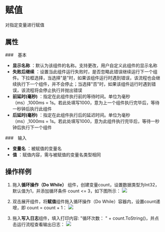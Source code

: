 # 赋值

对指定变量进行赋值

## 属性
###　基本
- **显示名称** ：默认为该组件的名称。支持更改，用户自定义此组件的显示名称
- **失败后继续** ：设置当此组件运行失败时，是否忽略此错误继续运行下一个组件。下拉框选择，当选择"是"时，如果该组件运行时遇到错误，该流程也会继续执行下一个组件，并不会停止；当选择"否"时，如果该组件运行时遇到错误，该流程将会停止执行并抛出错误
- **前延时(毫秒)** ：指定在此组件执行前的等待时间。单位为毫秒（ms）,1000ms = 1s。若此处填写1000，意为上一个组件执行完毕后，等待一秒钟后执行此组件
- **后延时(毫秒)** ：指定在此组件执行后的延迟时间。单位为毫秒（ms）,1000ms = 1s。若此处填写1000，意为此组件执行完毕后，等待一秒钟后执行下一个组件

###　输入
- **变量名** ：被赋值的变量名
- **值** ：赋值内容，需与被赋值的变量名类型相同

## 操作样例
1. 拖入**循环操作（Do While）** 组件，创建变量count，设置数据类型为Int32，默认值为1，并添加循环条件 count <= 3，如下图所示：
![](https://docimages.blob.core.chinacloudapi.cn/images/Activities/dowhile-1.png)

2. 双击展开组件，将**赋值**组件拖入循环操作（Do While）容器内，设置count递增，即 count = count + 1：
![](https://docimages.blob.core.chinacloudapi.cn/images/Activities/dowhile-2.png)

3. 拖入**写入日志**组件，填入打印内容: "循环次数： " + count.ToString()，并点击运行流程查看输出日志：
![](https://docimages.blob.core.chinacloudapi.cn/images/Activities/dowhile-3.png)